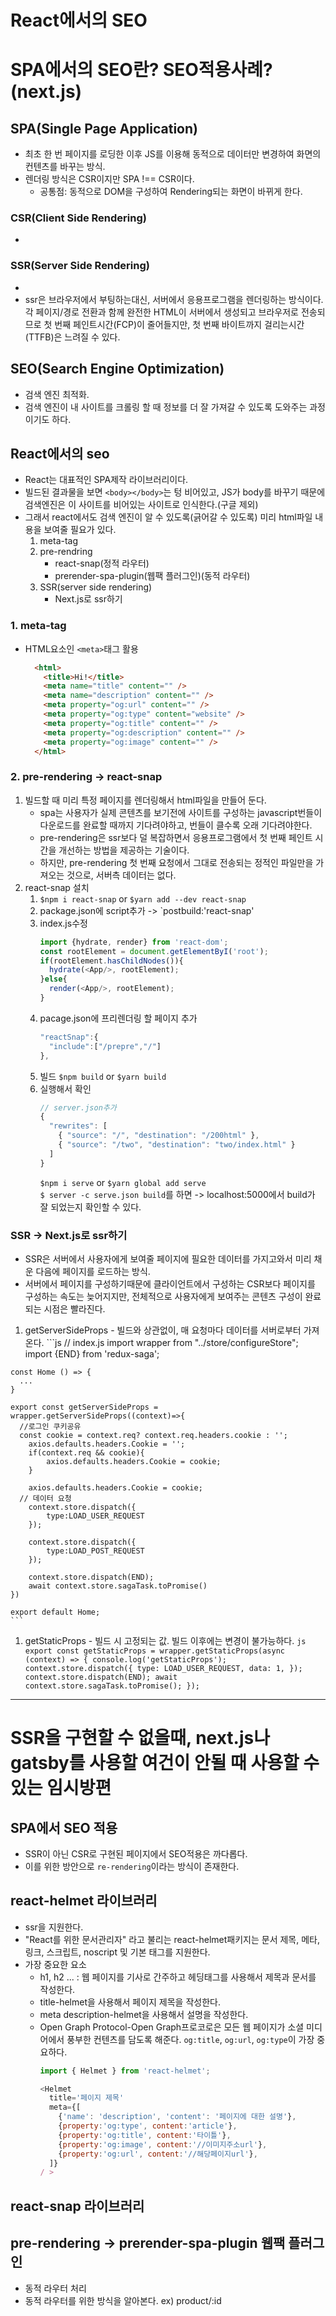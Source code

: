 # React에서의 SEO
# SPA에서의 SEO란? SEO적용사례?(next.js)

## SPA(Single Page Application)
- 최초 한 번 페이지를 로딩한 이후 JS를 이용해 동적으로 데이터만 변경하여 화면의 컨텐츠를 바꾸는 방식.
- 렌더링 방식은 CSR이지만 SPA !== CSR이다.
  - 공통점: 동적으로 DOM을 구성하여 Rendering되는 화면이 바뀌게 한다. 

### CSR(Client Side Rendering)
- 

### SSR(Server Side Rendering)
- 
- ssr은 브라우저에서 부팅하는대신, 서버에서 응용프로그램을 렌더링하는 방식이다. 각 페이지/경로 전환과 함께 완전한 HTML이 서버에서 생성되고 브라우저로 전송되므로 첫 번째 페인트시간(FCP)이 줄어들지만, 첫 번째 바이트까지 걸리는시간(TTFB)은 느려질 수 있다.

## SEO(Search Engine Optimization)
- 검색 엔진 최적화.
- 검색 엔진이 내 사이트를 크롤링 할 때 정보를 더 잘 가져갈 수 있도록 도와주는 과정이기도 하다.

## React에서의 seo
- React는 대표적인 SPA제작 라이브러리이다.
- 빌드된 결과물을 보면 `<body></body>`는 텅 비어있고, JS가 body를 바꾸기 때문에 검색엔진은 이 사이트를 비어있는 사이트로 인식한다.(구글 제외)
- 그래서 react에서도 검색 엔진이 알 수 있도록(긁어갈 수 있도록) 미리 html파일 내용을 보여줄 필요가 있다.
    1. meta-tag
    1. pre-rendring
        - react-snap(정적 라우터)
        - prerender-spa-plugin(웹팩 플러그인)(동적 라우터)
    1. SSR(server side rendering)
        - Next.js로 ssr하기
### 1. meta-tag
- HTML요소인 `<meta>`태그 활용
  ```html
    <html>
      <title>Hi!</title>
      <meta name="title" content="" />
      <meta name="description" content="" />
      <meta property="og:url" content="" />
      <meta property="og:type" content="website" />
      <meta property="og:title" content="" />
      <meta property="og:description" content="" />
      <meta property="og:image" content="" />
    </html>
  ```

### 2. pre-rendering -> react-snap
1. 빌드할 때 미리 특정 페이지를 렌더링해서 html파일을 만들어 둔다.
    - spa는 사용자가 실제 콘텐츠를 보기전에 사이트를 구성하는 javascript번들이 다운로드를 완료할 때까지 기다려야하고, 번들이 클수록 오래 기다려야한다.
    - pre-rendering은 ssr보다 덜 복잡하면서 응용프로그램에서 첫 번째 페인트 시간을 개선하는 방법을 제공하는 기술이다.
    - 하지만, pre-rendering 첫 번째 요청에서 그대로 전송되는 정적인 파일만을 가져오는 것으로, 서버측 데이터는 없다.
2. react-snap 설치
    1. `$npm i react-snap` or `$yarn add --dev react-snap`
    1. package.json에 script추가 -> `postbuild:'react-snap'
    1. index.js수정
        ```js
        import {hydrate, render} from 'react-dom';
        const rootElement = document.getElementByI('root');
        if(rootElement.hasChildNodes()){
          hydrate(<App/>, rootElement);
        }else{
          render(<App/>, rootElement);
        }
        ```
    1. pacage.json에 프리렌더링 할 페이지 추가
        ```js
        "reactSnap":{
          "include":["/prepre","/"]
        },
        ```
    1. 빌드
      `$npm build` or `$yarn build`
    1. 실행해서 확인
        ```js
        // server.json추가
        {
          "rewrites": [
            { "source": "/", "destination": "/200html" },
            { "source": "/two", "destination": "two/index.html" }
          ]
        }
        ```
        `$npm i serve` or `$yarn global add serve`</br>
        `$ server -c serve.json build`를 하면 -> localhost:5000에서 build가 잘 되었는지 확인할 수 있다.

### SSR -> Next.js로 ssr하기
  - SSR은 서버에서 사용자에게 보여줄 페이지에 필요한 데이터를 가지고와서 미리 채운 다음에 페이지를 로드하는 방식.
  - 서버에서 페이지를 구성하기때문에 클라이언트에서 구성하는 CSR보다 페이지를 구성하는 속도는 늦어지지만, 전체적으로 사용자에게 보여주는 콘텐츠 구성이 완료되는 시점은 빨라진다.
  1. getServerSideProps
    - 빌드와 상관없이, 매 요청마다 데이터를 서버로부터 가져온다.
    ```js
    // index.js
    import wrapper from "../store/configureStore";
    import {END} from 'redux-saga';

    const Home () => {
      ...
    }

    export const getServerSideProps = wrapper.getServerSideProps((context)=>{
      //로그인 쿠키공유
      const cookie = context.req? context.req.headers.cookie : '';
        axios.defaults.headers.Cookie = '';
        if(context.req && cookie){
            axios.defaults.headers.Cookie = cookie;
        }
      
        axios.defaults.headers.Cookie = cookie;
      // 데이터 요청
        context.store.dispatch({        
            type:LOAD_USER_REQUEST               
        });

        context.store.dispatch({
            type:LOAD_POST_REQUEST
        });

        context.store.dispatch(END);
        await context.store.sagaTask.toPromise()
    })

    export default Home;
    ```
  1. getStaticProps
    - 빌드 시 고정되는 값. 빌드 이후에는 변경이 불가능하다.
    ```js
    export const getStaticProps = wrapper.getStaticProps(async (context) => {
      console.log('getStaticProps');
      context.store.dispatch({
        type: LOAD_USER_REQUEST,
        data: 1,
      });
      context.store.dispatch(END);
      await context.store.sagaTask.toPromise();
    });
    ```


---
# SSR을 구현할 수 없을때, next.js나 gatsby를 사용할 여건이 안될 때 사용할 수 있는 임시방편

## SPA에서 SEO 적용
- SSR이 아닌 CSR로 구현된 페이지에서 SEO적용은 까다롭다.
- 이를 위한 방안으로 `re-rendering`이라는 방식이 존재한다.

## react-helmet 라이브러리
- ssr을 지원한다.
- "React를 위한 문서관리자" 라고 불리는 react-helmet패키지는 문서 제목, 메타, 링크, 스크립트, noscript 및 기본 태그를 지원한다.
- 가장 중요한 요소
  - h1, h2 ... : 웹 페이지를 기사로 간주하고 헤딩태그를 사용해서 제목과 문서를 작성한다.
  - title-helmet을 사용해서 페이지 제목을 작성한다.
  - meta description-helmet을 사용해서 설명을 작성한다.
  - Open Graph Protocol-Open Graph프로코로은 모든 웹 페이지가 소셜 미디어에서 풍부한 컨텐츠를 담도록 해준다. `og:title`, `og:url`, `og:type`이 가장 중요하다.
    ```js
    import { Helmet } from 'react-helmet';

    <Helmet 
      title='페이지 제목'
      meta={[
        {'name': 'description', 'content': '페이지에 대한 설명'},
        {property:'og:type', content:'article'},
        {property:'og:title', content:'타이틀'},
        {property:'og:image', content:'//이미지주소url'},
        {property:'og:url', content:'//해당페이지url'},
      ]}
    / >
    ```

## react-snap 라이브러리


## pre-rendering -> prerender-spa-plugin 웹팩 플러그인
- 동적 라우터 처리
- 동적 라우터를 위한 방식을 알아본다. ex) product/:id



